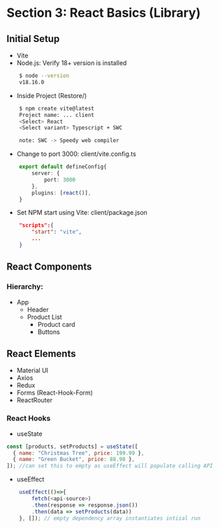 # Section 3: React Basics (Library)

## Initial Setup

- Vite
- Node.js: Verify 18+ version is installed

```bash
    $ node --version
    v18.16.0
```

- Inside Project (Restore/)

```bash
    $ npm create vite@latest
    Project name: ... client
    <Select> React
    <Select variant> Typescript + SWC

    note: SWC -> Speedy web compiler
```

- Change to port 3000: client/vite.config.ts

```ts
    export default defineConfig{
        server: {
            port: 3000
        },
        plugins: [react()],
    }
```

- Set NPM start using Vite: client/package.json

```json
    "scripts":{
        "start": "vite",
        ...
    }
```

## React Components

### Hierarchy:

- App
  - Header
  - Product List
    - Product card
    - Buttons

## React Elements

- Material UI
- Axios
- Redux
- Forms (React-Hook-Form)
- ReactRouter

### React Hooks

- useState

```js
const [products, setProducts] = useState([
  { name: "Christmas Tree", price: 199.99 },
  { name: "Green Bucket", price: 88.98 },
]); //can set this to empty as useEffect will populate calling API
```

- useEffect

```js
    useEffect(()=>{
        fetch(<api-source>)
        .then(response => response.json())
        .then(data => setProducts(data))
    }, []); // empty dependency array instantiates intiial run
```
